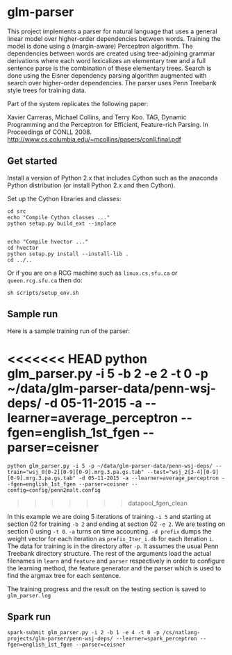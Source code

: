 glm-parser
==========
This project implements a parser for natural language that uses a general linear model over higher-order dependencies between words. Training the model is done using a (margin-aware) Perceptron algorithm. The dependencies between words are created using tree-adjoining grammar derivations where each word lexicalizes an elementary tree and a full sentence parse is the combination of these elementary trees. Search is done using the Eisner dependency parsing algorithm augmented with search over higher-order dependencies. The parser uses Penn Treebank style trees for training data.

Part of the system replicates the following paper:

Xavier Carreras, Michael Collins, and Terry Koo. TAG, Dynamic Programming and the Perceptron for Efficient, Feature-rich Parsing. In Proceedings of CONLL 2008. http://www.cs.columbia.edu/~mcollins/papers/conll.final.pdf


Get started
-----------

Install a version of Python 2.x that includes Cython such as the anaconda Python distribution (or install Python 2.x and then Cython).

Set up the Cython libraries and classes:

    cd src
    echo "Compile Cython classes ..."
    python setup.py build_ext --inplace


    echo "Compile hvector ..."
    cd hvector
    python setup.py install --install-lib .
    cd ../..

Or if you are on a RCG machine such as `linux.cs.sfu.ca` or `queen.rcg.sfu.ca` then do:

    sh scripts/setup_env.sh

Sample run
----------

Here is a sample training run of the parser:

<<<<<<< HEAD
    python glm_parser.py -i 5 -b 2 -e 2 -t 0 -p ~/data/glm-parser-data/penn-wsj-deps/ -d 05-11-2015 -a --learner=average_perceptron --fgen=english_1st_fgen --parser=ceisner
=======
    python glm_parser.py -i 5 -p ~/data/glm-parser-data/penn-wsj-deps/ --train="wsj_0[0-2][0-9][0-9].mrg.3.pa.gs.tab" --test="wsj_2[3-4][0-9][0-9].mrg.3.pa.gs.tab" -d 05-11-2015 -a --learner=average_perceptron --fgen=english_1st_fgen --parser=ceisner --config=config/penn2malt.config
>>>>>>> datapool_fgen_clean

In this example we are doing 5 iterations of training `-i 5` and starting at section 02 for training `-b 2` and ending at section 02 `-e 2`. 
We are testing on section 0 using `-t 0`. 
`-a` turns on time accounting.
`-d prefix` dumps the weight vector for each iteration as `prefix_Iter_i.db` for each iteration `i`.
The data for training is in the directory after `-p`. It assumes the usual Penn Treebank directory structure.
The rest of the arguments load the actual filenames in `learn` and `feature` and `parser` respectively in order to configure the learning method, the feature generator and the parser which is used to find the argmax tree for each sentence.

The training progress and the result on the testing section is saved to `glm_parser.log`

Spark run
---------

    spark-submit glm_parser.py -i 2 -b 1 -e 4 -t 0 -p /cs/natlang-projects/glm-parser/penn-wsj-deps/ --learner=spark_perceptron --fgen=english_1st_fgen --parser=ceisner

